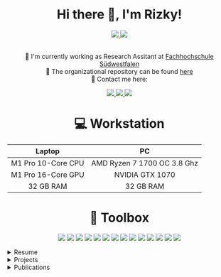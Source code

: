 
<h1 align="center">
    Hi there 👋, I'm Rizky!
</h1>
<p align="center">
<a href="https://www.linkedin.com/in/mochammad-rizky-diprasetya/">
    <img src="https://img.shields.io/badge/linkedin-%230077B5.svg?&style=for-the-badge&logo=linkedin&logoColor=white" />
</a>
<a href="https://www.researchgate.net/profile/Mochammad-Rizky-Diprasetya">
    <img src="https://img.shields.io/badge/ResearchGate-00CCBB?style=for-the-badge&logo=ResearchGate&logoColor=white" />
</a>
</p>
<p align="center">
<br> 💼 I'm currently working as Research Assitant at <a href="https://www.fh-swf.de/">Fachhochschule Südwestfalen</a>
<br> 🏢 The organizational repository can be found <a href="https://github.com/fhswf">here</a>
<br> 💬 Contact me here: 
<p align="center">
<a href="mailto:personal@rizkydiprasetya.com">
    <img src="https://img.shields.io/badge/ProtonMail-8B89CC?style=for-the-badge&logo=protonmail&logoColor=white" />
</a>
<a href="https://matrix.to/#/@rdiprasetya:matrix.org">
    <img src="https://img.shields.io/badge/Element-0DBD8B?style=for-the-badge&logo=element&logoColor=white" />
</a>
<a href="https://discord.gg/MzuTS3w6AR">
    <img src="https://img.shields.io/badge/Discord-7289DA?style=for-the-badge&logo=discord&logoColor=white" />
</a>
</p>
</p>

<h1 align="center">
	💻 Workstation
</h1>

<div align="center">
<table>
<thead align="center">
	<tr>
		<th>Laptop</th>
		<th>PC</th>
	</tr>
</thead>
<tbody align="center">
	<tr>
		<td>M1 Pro 10-Core CPU</td>
		<td>AMD Ryzen 7 1700 OC 3.8 Ghz</td>
	</tr>
	<tr>
		<td>M1 Pro 16-Core GPU</td>
		<td>NVIDIA GTX 1070</td>
	</tr>
	<tr>
		<td>32 GB RAM</td>
		<td>32 GB RAM</td>
	</tr>
</tbody>
</table>
</div>

<h1 align="center">
	🧰 Toolbox
</h1>

<p align="center">
<img src="https://img.shields.io/badge/Visual%20Studio%20Code-0078d7.svg?style=for-the-badge&logo=visual-studio-code&logoColor=white">
<img src="https://img.shields.io/badge/Linux-FCC624?style=for-the-badge&logo=linux&logoColor=black">
<img src="https://img.shields.io/badge/github-%23121011.svg?style=for-the-badge&logo=github&logoColor=white">
<img src="https://img.shields.io/badge/ros-%230A0FF9.svg?style=for-the-badge&logo=ros&logoColor=white">
<img src="https://img.shields.io/badge/python-3670A0?style=for-the-badge&logo=python&logoColor=ffdd54">
<img src="https://img.shields.io/badge/PyTorch-%23EE4C2C.svg?style=for-the-badge&logo=PyTorch&logoColor=white">
<img src="https://img.shields.io/badge/c++-%2300599C.svg?style=for-the-badge&logo=c%2B%2B&logoColor=white">
<img src="https://img.shields.io/badge/-RaspberryPi-C51A4A?style=for-the-badge&logo=Raspberry-Pi">
<img src="https://img.shields.io/badge/docker-%230db7ed.svg?style=for-the-badge&logo=docker&logoColor=white">
<img src="https://img.shields.io/badge/MQTT-6c2cc7?style=for-the-badge&logo=eclipsemosquitto&logoColor=white">
<img src="https://img.shields.io/badge/mysql-%2300f.svg?style=for-the-badge&logo=mysql&logoColor=white">
<img src="https://img.shields.io/badge/sqlite-%2307405e.svg?style=for-the-badge&logo=sqlite&logoColor=white">
<img src="https://img.shields.io/badge/OPCUA-00a2ff?style=for-the-badge">
<img src="https://img.shields.io/badge/blender-%23F5792A.svg?style=for-the-badge&logo=blender&logoColor=white">
</p>

<details>
<summary>Resume</summary>
	<h2 align="center">
    	Education 🎓
    </h2>
    <ul>
    	<li><b>Fachhochschule Südwestfalen</b>
        <br>Master of Science (M.Sc.), System Engineering and Engineering Management
        <br><i>2016 - 2017</i>
    </ul>
    <h2 align="center">
    	Work Experience 🏣
    </h2>
    <ul>
    	<li><b>Fachhochschule Südwestfalen</b>
        <br>Research Assistant
        <br><i>Jan 2020 - now</i></li>
        <li><b>Fachhochschule Bielefeld</b>
        <br>Research Assistant
        <br><i>Nov 2018 - Dec 2019</i></li>
        <li><b>Fachhochschule Südwestfalen</b>
        <br>Laboratory Assistant
        <br><i>Nov 2017 - Aug 2018</i></li>
    </ul>
</details>
<details>
<summary>Projects</summary>
	<h2 align="center">
    	Project 💻
    </h2>
	<ul>
    	<li><b>MLPro - A Synoptic Framework for Standardized Machine Learning Tasks in Python</b>
        <br><i>Mar 2021 - now</i>
        <br>The project description can be found <a href="https://github.com/fhswf/MLPro">here</a>
        <br>
        	<img src="https://img.shields.io/badge/python-3670A0?style=for-the-badge&logo=python&logoColor=ffdd54">
            <img src="https://img.shields.io/badge/github-%23121011.svg?style=for-the-badge&logo=github&logoColor=white">
        </li>
	<li><b>Implementation of Path Planning for Robot Welding Station</b>
        <br><i>July 2022 - now</i>
	<br>The methodologies are published <a href="https://www.researchgate.net/publication/369927628_Integration_of_ABB_Robot_Manipulators_and_Robot_Operating_System_for_Industrial_Automation">here</a>
        <br>
        	<img src="https://img.shields.io/badge/python-3670A0?style=for-the-badge&logo=python&logoColor=ffdd54">
            <img src="https://img.shields.io/badge/ros-%230A0FF9.svg?style=for-the-badge&logo=ros&logoColor=white">
		<img src="https://img.shields.io/badge/OPCUA-00a2ff?style=for-the-badge">
		<img src="https://img.shields.io/badge/docker-%230db7ed.svg?style=for-the-badge&logo=docker&logoColor=white">
        </li>	
        <li><b>Remote Condition Monitoring for Pump</b>
        <br><i>Oct 2020 - Sep 2021</i>
        <br>The project description can be found <a href="https://www.hn-nrw.de/mehr-transparenz-fuer-die-pumpe/">here</a>
        <br>
        	<img src="https://img.shields.io/badge/python-3670A0?style=for-the-badge&logo=python&logoColor=ffdd54">
            <img src="https://img.shields.io/badge/sqlite-%2307405e.svg?style=for-the-badge&logo=sqlite&logoColor=white">
            <img src="https://img.shields.io/badge/-RaspberryPi-C51A4A?style=for-the-badge&logo=Raspberry-Pi">
        </li>
    	<li><b>Cloud based Fault Detection on Automation System</b>
        <br><i>Mar 2018 - May 2018</i>
        <br>The publication of this project can be found <a href="https://ieeexplore.ieee.org/document/8471970">here</a>
        <br>
        	<img src="https://img.shields.io/badge/python-3670A0?style=for-the-badge&logo=python&logoColor=ffdd54">
            <img src="https://img.shields.io/badge/flask-%23000.svg?style=for-the-badge&logo=flask&logoColor=white">
            <img src="https://img.shields.io/badge/DigitalOcean-%230167ff.svg?style=for-the-badge&logo=digitalOcean&logoColor=white">
            <img src="https://img.shields.io/badge/MQTT-6c2cc7?style=for-the-badge&logo=eclipsemosquitto&logoColor=white">
            <img src="https://img.shields.io/badge/mysql-%2300f.svg?style=for-the-badge&logo=mysql&logoColor=white">
            <img src="https://img.shields.io/badge/OPCUA-00a2ff?style=for-the-badge">
        </li>
        <li><b>Robot Operating System (ROS) based Mobile Robot</b>
        <br><i>Apr 2017 - Aug 2018</i>
        <br>The Robot Operating System (ROS) was installed on Raspberry-Pi. LIDAR Laser scanner was used to scan the environment around the robot. Embedded motor controllers were used to control the motor and it communicate with the Raspberry-Pi through RS232
        <br>
        	<img src="https://img.shields.io/badge/ros-%230A0FF9.svg?style=for-the-badge&logo=ros&logoColor=white">
        	<img src="https://img.shields.io/badge/python-3670A0?style=for-the-badge&logo=python&logoColor=ffdd54">
            <img src="https://img.shields.io/badge/c++-%2300599C.svg?style=for-the-badge&logo=c%2B%2B&logoColor=white">
            <img src="https://img.shields.io/badge/-RaspberryPi-C51A4A?style=for-the-badge&logo=Raspberry-Pi">
        </li>
    </ul>
</details>
<details>
<summary>Publications</summary>
	<h2 align="center">
    	Publication 📚
    </h2>
	<ul>
	<li><b>MLPro 1.0 - Standardized reinforcement learning and game theory in Python</b>
        <br><i>D. Arend, S. Yuwono, M. R. Diprasetya and A. Schwung, “MLPro 1.0 - Standardized reinforcement learning
and game theory in Python,” Machine Learning with Applications, 2022, doi: 10.1016/j.mlwa.2022.100341.</i>
        <br><a href="https://www.sciencedirect.com/science/article/pii/S2666827022000482">See publication</a>
        </li>
	<li><b>MLPro–An integrative middleware framework for standardized machine learning tasks in Python</b>
        <br><i>D. Arend, M. R. Diprasetya, S. Yuwono and A. Schwung, “MLPro–An integrative middleware framework for standardized machine learning tasks in Python,” Software Impacts, 2022, doi: 10.1016/j.simpa.2022.100421.</i>
        <br><a href="https://www.softwareimpacts.com/article/S2665-9638(22)00105-1/fulltext">See publication</a>
        </li>
	</li>
	<li><b>Homogeneous Transformation Matrix Based Neural Network for Model Based Reinforcement Learning on Robot Manipulator</b>
        <br><i>M. R. Diprasetya and A. Schwung, "Homogeneous Transformation Matrix Based Neural Network for Model Based Reinforcement Learning on Robot Manipulator," 2022 IEEE International Conference on Industrial Technology (ICIT), Shanghai, China, 2022, pp. 1-6, doi: 10.1109/ICIT48603.2022.10002834.</i>
        <br><a href="https://ieeexplore.ieee.org/document/10002834">See publication</a>
        </li>
    	<li><b>Monitoring and Forecasting of Air Emissions with IoT Measuring Stations and a SaaS Cloud Application</b>
        <br><i>F. A. N., M. T. Ibrahim, R. M. Diprasetya, O. O. Flores and A. Schwung, "Monitoring and Forecasting of Air Emissions with IoT Measuring Stations and a SaaS Cloud Application," 2020 2nd International Conference on Societal Automation (SA), 2021, pp. 1-6, doi: 10.1109/SA51175.2021.9507127.</i>
        <br><a href="https://ieeexplore.ieee.org/document/9507127">See publication</a>
        </li>
        <li><b>Fault Detection Assessment using an extended FMEA and a Rule-based Expert System</b>
        <br><i>F. Arévalo, C. Tito, M. R. Diprasetya and A. Schwung, "Fault Detection Assessment using an extended FMEA and a Rule-based Expert System," 2019 IEEE 17th International Conference on Industrial Informatics (INDIN), 2019, pp. 740-745, doi: 10.1109/INDIN41052.2019.8972299.</i>
        <br><a href="https://ieeexplore.ieee.org/document/8972299">See publication</a>
        </li>
        <li><b>A Cloud-based Architecture for Condition Monitoring based on Machine Learning</b>
        <br><i>F. Arévalo, M. R. Diprasetya and A. Schwung, "A Cloud-based Architecture for Condition Monitoring based on Machine Learning," 2018 IEEE 16th International Conference on Industrial Informatics (INDIN), 2018, pp. 163-168, doi: 10.1109/INDIN.2018.8471970.</i>
        <br><a href="https://ieeexplore.ieee.org/document/8471970">See publication</a>
        </li>
    </ul>
</details>

